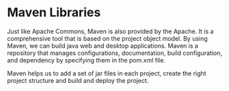 # Maven Libraries

Just like Apache Commons, Maven is also provided by the Apache. It is a comprehensive tool that is based on the project object model. By using Maven, we can build java web and desktop applications. Maven is a repository that manages configurations, documentation, build configuration, and dependency by specifying them in the pom.xml file.

Maven helps us to add a set of jar files in each project, create the right project structure and build and deploy the project. 